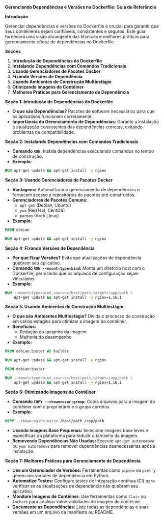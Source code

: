 **Gerenciando Dependências e Versões no Dockerfile: Guia de Referência**

**Introdução**

Gerenciar dependências e versões no Dockerfile é crucial para garantir que seus contêineres sejam confiáveis, consistentes e seguros. Este guia fornecerá uma visão abrangente das técnicas e melhores práticas para gerenciamento eficaz de dependências no Dockerfile.

**Seções**

1. **Introdução de Dependências do Dockerfile**
2. **Instalando Dependências com Comandos Tradicionais**
3. **Usando Gerenciadores de Pacotes Docker**
4. **Fixando Versões de Dependência**
5. **Usando Ambientes de Construção Multiestágio**
6. **Otimizando Imagens de Contêiner**
7. **Melhores Práticas para Gerenciamento de Dependência**

**Seção 1: Introdução de Dependências do Dockerfile**

- **O que são Dependências?** Pacotes de software necessários para que os aplicativos funcionem corretamente.
- **Importância do Gerenciamento de Dependências:** Garante a instalação e atualização consistentes das dependências corretas, evitando problemas de compatibilidade.

**Seção 2: Instalando Dependências com Comandos Tradicionais**

- **Comando `RUN`:** Instala dependências executando comandos no tempo de construção.
- **Exemplo:**
```dockerfile
RUN apt-get update && apt-get install -y nginx
```

**Seção 3: Usando Gerenciadores de Pacotes Docker**

- **Vantagens:** Automatizam o gerenciamento de dependências e fornecem acesso a repositórios de pacotes pré-construídos.
- **Gerenciadores de Pacotes Comuns:**
  - `apt-get` (Debian, Ubuntu)
  - `yum` (Red Hat, CentOS)
  - `pacman` (Arch Linux)
- **Exemplo:**
```dockerfile
FROM debian

RUN apt-get update && apt-get install -y nginx
```

**Seção 4: Fixando Versões de Dependência**

- **Por que Fixar Versões?** Evita que atualizações de dependência quebrem seu aplicativo.
- **Comando `RUN --mount=type=bind`:** Monta um diretório host com o Dockerfile, permitindo que os arquivos de configuração sejam vinculados.
- **Exemplo:**
```dockerfile
RUN --mount=type=bind,source=/host/path,target=/app/path \
    apt-get update && apt-get install -y nginx=1.16.1
```

**Seção 5: Usando Ambientes de Construção Multiestágio**

- **O que são Ambientes Multiestágio?** Divida o processo de construção em vários estágios para otimizar a imagem do contêiner.
- **Benefícios:**
  - Redução do tamanho da imagem
  - Melhoria do desempenho
- **Exemplo:**
```dockerfile
FROM debian:buster AS builder

RUN apt-get update && apt-get install -y nginx

FROM debian:buster

RUN --mount=type=bind,source=/host/path,target=/app/path \
    apt-get update && apt-get install -y nginx=1.16.1
```

**Seção 6: Otimizando Imagens de Contêiner**

- **Comando `COPY --chown=user:group`:** Copia arquivos para a imagem do contêiner com o proprietário e o grupo corretos.
- **Exemplo:**
```dockerfile
COPY --chown=nginx:nginx /host/path /app/path
```
- **Usando Imagens Base Pequenas:** Selecione imagens base leves e específicas da plataforma para reduzir o tamanho da imagem.
- **Removendo Dependências Não Usadas:** Execute `apt-get autoremove` ou `yum autoremove` para remover dependências desnecessárias após a instalação.

**Seção 7: Melhores Práticas para Gerenciamento de Dependência**

- **Use um Gerenciador de Versões:** Ferramentas como `pipenv` ou `poetry` gerenciam versões de dependência em Python.
- **Automatize Testes:** Configure testes de integração contínua (CI) para verificar se as atualizações de dependência não quebram seu aplicativo.
- **Monitore Imagens de Contêiner:** Use ferramentas como `Clair` ou `Anchore` para analisar vulnerabilidades de imagem de contêiner.
- **Documente as Dependências:** Liste todas as dependências e suas versões em um arquivo de manifesto ou README.
